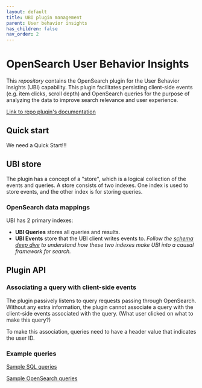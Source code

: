 ```yaml
---
layout: default
title: UBI plugin management
parent: User behavior insights
has_children: false
nav_order: 2
---
```



# OpenSearch User Behavior Insights

This *repository* contains the OpenSearch plugin for the User Behavior Insights (UBI) capability. This plugin
facilitates persisting client-side events (e.g. item clicks, scroll depth) and OpenSearch queries for the purpose of analyzing the data
to improve search relevance and user experience.

[Link to repo plugin's documentation](https://github.com/o19s/opensearch-ubi)

## Quick start

We need a Quick Start!!!

## UBI store

The plugin has a concept of a "store", which is a logical collection of the events and queries. A store consists of two indexes. 
One index is used to store events, and the other index is for storing queries.

### OpenSearch data mappings
UBI has 2 primary indexes:
- **UBI Queries** stores all queries and results.
- **UBI Events** store that the UBI client writes events to.
*Follow the [schema deep dive]({{site.url}}{{site.baseurl}}/search-plugins/ubi/schemas/) to understand how these two indexes make UBI into a causal framework for search.*

## Plugin API


### Associating a query with client-side events

The plugin passively listens to query requests passing through OpenSearch. Without any extra information,
the plugin cannot associate a query with the client-side events associated with the query. (What user clicked on what to make this query?)

To make this association, queries need to have a header value that indicates the user ID.


### Example queries

[Sample SQL queries]({{site.url}}{{site.baseurl}}/search-plugins/ubi/sql-queries/)

[Sample OpenSearch queries]({{site.url}}{{site.baseurl}}/search-plugins/ubi/dsl-queries/)

